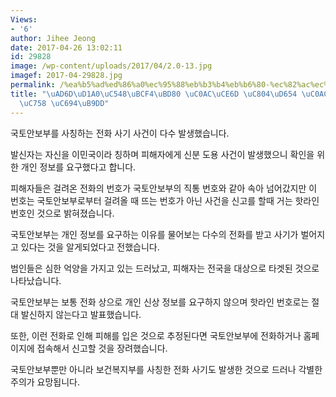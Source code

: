 ```yaml
---
Views:
- '6'
author: Jihee Jeong
date: 2017-04-26 13:02:11
id: 29828
image: /wp-content/uploads/2017/04/2.0-13.jpg
imagef: 2017-04-29828.jpg
permalink: /%ea%b5%ad%ed%86%a0%ec%95%88%eb%b3%b4%eb%b6%80-%ec%82%ac%ec%b9%ad-%ec%a0%84%ed%99%94-%ec%82%ac%ea%b8%b0-%ec%a3%bc%ec%9d%98-%ec%9a%94%eb%a7%9d/
title: "\uAD6D\uD1A0\uC548\uBCF4\uBD80 \uC0AC\uCE6D \uC804\uD654 \uC0AC\uAE30&#8230;\uC8FC\
  \uC758 \uC694\uB9DD"
---
```


국토안보부를 사칭하는 전화 사기 사건이 다수 발생했습니다.

발신자는 자신을 이민국이라 칭하며 피해자에게 신분 도용 사건이 발생했으니 확인을 위한 개인 정보를 요구했다고 합니다.

피해자들은 걸려온 전화의 번호가 국토안보부의 직통 번호와 같아 속아 넘어갔지만 이 번호는 국토안보부로부터 걸려올 때 뜨는 번호가 아닌 사건을 신고를 할때 거는 핫라인 번호인 것으로 밝혀졌습니다.

국토안보부는 개인 정보를 요구하는 이유를 물어보는 다수의 전화를 받고 사기가 벌어지고 있다는 것을 알게되었다고 전했습니다.

범인들은 심한 억양을 가지고 있는 드러났고, 피해자는 전국을 대상으로 타겟된 것으로 나타났습니다.

국토안보부는 보통 전화 상으로 개인 신상 정보를 요구하지 않으며 핫라인 번호로는 절대 발신하지 않는다고 발표했습니다.

또한, 이런 전화로 인해 피해를 입은 것으로 추정된다면 국토안보부에 전화하거나 홈페이지에 접속해서 신고할 것을 장려했습니다.

국토안보부뿐만 아니라 보건복지부를 사칭한 전화 사기도 발생한 것으로 드러나 각별한주의가 요망됩니다.